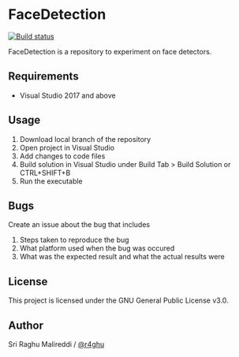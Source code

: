 # FaceDetection

[![Build status](https://ci.appveyor.com/api/projects/status/w67uchteql25jw7y/branch/master?svg=true)](https://ci.appveyor.com/project/r4ghu/facedetection/branch/master)

FaceDetection is a repository to experiment on face detectors.

## Requirements

- Visual Studio 2017 and above


## Usage

1) Download local branch of the repository
2) Open project in Visual Studio 
3) Add changes to code files 
4) Build solution in Visual Studio under Build Tab > Build Solution or CTRL+SHIFT+B
5) Run the executable


## Bugs 

Create an issue about the bug that includes
1) Steps taken to reproduce the bug
2) What platform used when the bug was occured
3) What was the expected result and what the actual results were 


## License

This project is licensed under the GNU General Public License v3.0.


## Author

Sri Raghu Malireddi / [@r4ghu](https://sriraghu.com)

